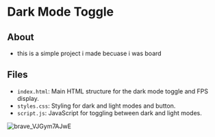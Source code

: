 # Dark Mode Toggle

## About
- this is a simple project i made becuase i was board

## Files
- `index.html`: Main HTML structure for the dark mode toggle and FPS display.
- `styles.css`: Styling for dark and light modes and button.
- `script.js`: JavaScript for toggling between dark and light modes.

![brave_VJGym7AJwE](https://github.com/user-attachments/assets/54b267c4-ce6d-4d5b-bf47-d90b204c696b)
